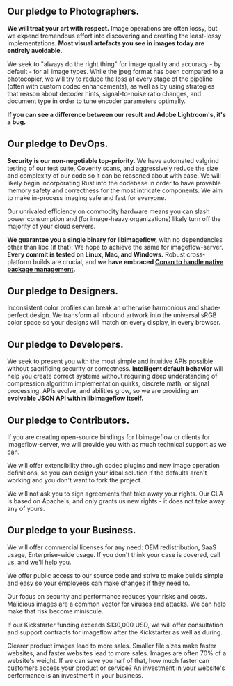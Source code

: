 
## Our pledge to Photographers.

**We will treat your art with respect.** Image operations are often lossy, but we expend tremendous effort into discovering and creating the least-lossy implementations. **Most visual artefacts you see in images today are entirely avoidable.**

We seek to "always do the right thing" for image quality and accuracy - by default - for all image types. While the jpeg format has been compared to a photocopier, we will try to reduce the loss at every stage of the pipeline (often with custom codec enhancements), as well as by using strategies that reason about decoder hints, signal-to-noise ratio changes, and document type in order to tune encoder parameters optimally.

**If you can see a difference between our result and Adobe Lightroom's, it's a bug.**

## Our pledge to DevOps.

**Security is our non-negotiable top-priority.** We have automated valgrind testing of our test suite, Coverity scans, and aggressively reduce the size and complexity of our code so it can be reasoned about with ease. We will likely begin incorporating Rust into the codebase in order to have provable memory safety and correctness for the most intricate components. We aim to make in-process imaging safe and fast for everyone.

Our unrivaled efficiency on commodity hardware means you can slash power consumption and (for image-heavy organizations) likely turn off the majority of your cloud servers. 

**We guarantee you a single binary for libimageflow,** with no dependencies other than libc (if that). We hope to achieve the same for imageflow-server. **Every commit is tested on Linux, Mac, and Windows.** Robust cross-platform builds are crucial, and **we have embraced [Conan to handle native package management](http://conan.io).**

## Our pledge to Designers.

Inconsistent color profiles can break an otherwise harmonious and shade-perfect design. We transform all inbound artwork into the universal sRGB color space so your designs will match on every display, in every browser.

## Our pledge to Developers.

We seek to present you with the most simple and intuitive APIs possible without sacrificing security or correctness. **Intelligent default behavior** will help you create correct systems without requiring deep understanding of compression algorithm implementation quirks, discrete math, or signal processing. 
APIs evolve, and abilities grow, so we are providing **an evolvable JSON API within libimageflow itself.**

## Our pledge to Contributors.

If you are creating open-source bindings for libimageflow or clients for imageflow-server, we will provide you with as much technical support as we can. 

We will offer extensibility through codec plugins and new image operation definitions, so you can design your ideal solution if the defaults aren't working and you don't want to fork the project.

We will not ask you to sign agreements that take away your rights. Our CLA is based on Apache's, and only grants us new rights - it does not take away any of yours.

## Our pledge to your Business.  

We will offer commercial licenses for any need: OEM redistribution, SaaS usage, Enterprise-wide usage. If you don't think your case is covered, call us, and we'll help you.

We offer public access to our source code and strive to make builds simple and easy so your employees can make changes if they need to.

Our focus on security and performance reduces your risks and costs. Malicious images are a common vector for viruses and attacks. We can help make that risk become miniscule. 

If our Kickstarter funding exceeds $130,000 USD, we will offer consultation and support contracts for imageflow after the Kickstarter as well as during. 

Clearer product images lead to more sales. Smaller file sizes make faster websites, and faster websites lead to more sales. Images are often 70% of a website's weight. If we can save you half of that, how much faster can customers access your product or service? An investment in your website's performance is an investment in your business.















